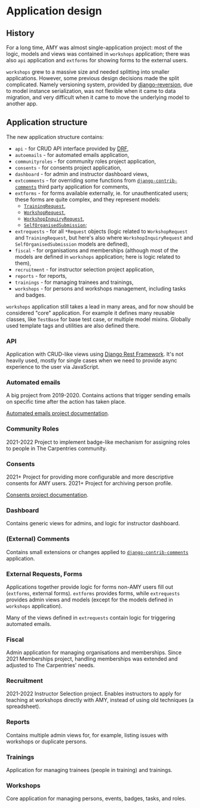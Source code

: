 # Application design

## History

For a long time, AMY was almost single-application project: most of the logic,
models and views was contained in `workshops` application; there was also `api`
application and `extforms` for showing forms to the external users.

`workshops` grew to a massive size and needed splitting into smaller applications.
However, some previous design decisions made the split complicated. Namely versioning
system, provided by
[django-reversion](https://django-reversion.readthedocs.io/en/stable/), due to
model instance serialization, was not flexible when it came to data migration, and
very difficult when it came to move the underlying model to another app.

## Application structure

The new application structure contains:

* `api` - for CRUD API interface provided by [DRF](https://www.django-rest-framework.org/),
* `autoemails` - for automated emails application,
* `communityroles` - for community roles project application,
* `consents` - for consents project application,
* `dashboard` - for admin and instructor dashboard views,
* `extcomments` - for overriding some functions from
  [`django-contrib-comments`](https://django-contrib-comments.readthedocs.io/en/latest/quickstart.html)
  third party application for comments,
* `extforms` - for forms available externally, ie. for unauthenticated users; these
  forms are quite complex, and they represent models:
    * [`TrainingRequest`](./database_models.md#trainingrequest),
    * [`WorkshopRequest`](./database_models.md#workshoprequest),
    * [`WorkshopInquiryRequest`](./database_models.md#workshopinquiryrequest),
    * [`SelfOrganisedSubmission`](./database_models.md#selforganisedsubmission);
* `extrequests` - for all `*Request` objects (logic related to `WorkshopRequest` and
  `TrainingRequest`, but here's also where `WorkshopInquiryRequest` and
  `SelfOrganisedSubmission` models are defined),
* `fiscal` - for organisations and memberships (although most of the models are defined
  in `workshops` application; here is logic related to them),
* `recruitment` - for instructor selection project application,
* `reports` - for reports,
* `trainings` - for managing trainees and trainings,
* `workshops` - for persons and workshops management, including tasks and badges.

`workshops` application still takes a lead in many areas, and for now should be
considered "core" application. For example it defines many reusable classes,
like `TestBase` for base test case, or multiple model mixins. Globally used template
tags and utilities are also defined there.


### API
Application with CRUD-like views using
[Django Rest Framework](https://www.django-rest-framework.org/). It's not heavily used,
mostly for single cases when we need to provide async experience to the user via
JavaScript.

### Automated emails
A big project from 2019-2020. Contains actions that trigger sending emails on
specific time after the action has taken place.

[Automated emails project documentation](./projects/2019_automated_emails.md).

### Community Roles
2021-2022 Project to implement badge-like mechanism for assigning roles to people in
The Carpentries community.

### Consents
2021+ Project for providing more configurable and more descriptive consents for AMY
users.
2021+ Project for archiving person profile.

[Consents project documentation](./projects/2021_consents.md).

### Dashboard
Contains generic views for admins, and logic for instructor dashboard.

### (External) Comments
Contains small extensions or changes applied to
[`django-contrib-comments`](https://django-contrib-comments.readthedocs.io/en/latest/quickstart.html)
application.

### External Requests, Forms
Applications together provide logic for forms non-AMY users fill out (`extforms`,
external forms). `extforms` provides forms, while `extrequests` provides admin views
and models (except for the models defined in `workshops` application).

Many of the views defined in `extrequests` contain logic for triggering automated
emails.

### Fiscal
Admin application for managing organisations and memberships.
Since 2021 Memberships project, handling memberships was extended and adjusted to The
Carpentries' needs.

### Recruitment
2021-2022 Instructor Selection project. Enables instructors to apply for teaching at
workshops directly with AMY, instead of using old techniques (a spreadsheet).

### Reports
Contains multiple admin views for, for example, listing issues with workshops or
duplicate persons.

### Trainings
Application for managing trainees (people in training) and trainings.

### Workshops
Core application for managing persons, events, badges, tasks, and roles.
